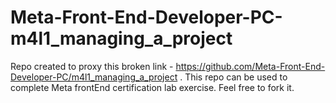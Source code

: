 # Meta-Front-End-Developer-PC-m4l1_managing_a_project
Repo created to proxy this broken link - https://github.com/Meta-Front-End-Developer-PC/m4l1_managing_a_project . This repo can be used to complete Meta frontEnd certification lab exercise. Feel free to fork it.
